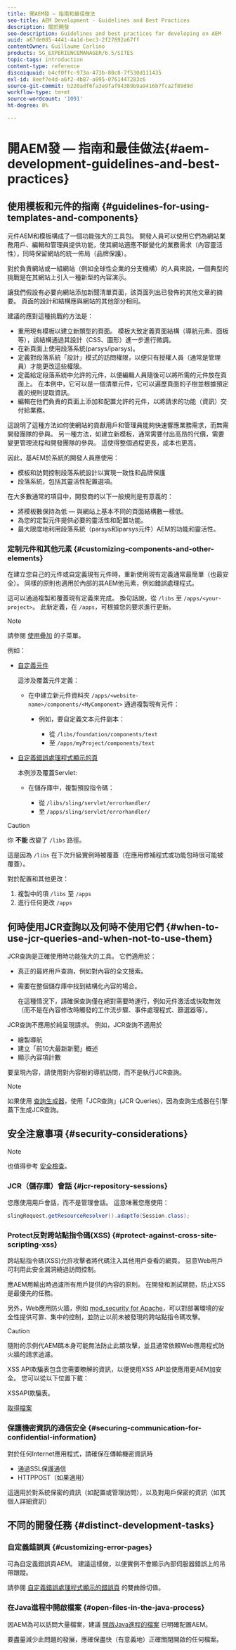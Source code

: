 ```yaml
---
title: 開AEM發 — 指南和最佳做法
seo-title: AEM Development - Guidelines and Best Practices
description: 關於開發
seo-description: Guidelines and best practices for developing on AEM
uuid: a67de085-4441-4a1d-bec3-2f27892a67ff
contentOwner: Guillaume Carlino
products: SG_EXPERIENCEMANAGER/6.5/SITES
topic-tags: introduction
content-type: reference
discoiquuid: b4cf0ffc-973a-473b-80c8-7f530d111435
exl-id: 8eef7e4d-a6f2-4b87-a995-0761447283c6
source-git-commit: b220adf6fa3e9faf94389b9a9416b7fca2f89d9d
workflow-type: tm+mt
source-wordcount: '1091'
ht-degree: 0%

---
```


# 開AEM發 — 指南和最佳做法{#aem-development-guidelines-and-best-practices}

## 使用模板和元件的指南 {#guidelines-for-using-templates-and-components}

元件AEM和模板構成了一個功能強大的工具包。 開發人員可以使用它們為網站業務用戶、編輯和管理員提供功能，使其網站適應不斷變化的業務需求（內容靈活性），同時保留網站的統一佈局（品牌保護）。

對於負責網站或一組網站（例如全球性企業的分支機構）的人員來說，一個典型的挑戰是在其網站上引入一種新型的內容演示。

讓我們假設有必要向網站添加新聞清單頁面，該頁面列出已發佈的其他文章的摘要。 頁面的設計和結構應與網站的其他部分相同。

建議的應對這種挑戰的方法是：

* 重用現有模板以建立新類型的頁面。 模板大致定義頁面結構（導航元素、面板等），該結構通過其設計（CSS、圖形）進一步進行微調。
* 在新頁面上使用段落系統(parsys/iparsys)。
* 定義對段落系統「設計」模式的訪問權限，以便只有授權人員（通常是管理員）才能更改這些權限。
* 定義給定段落系統中允許的元件，以便編輯人員隨後可以將所需的元件放在頁面上。 在本例中，它可以是一個清單元件，它可以遍歷頁面的子樹並根據預定義的規則提取資訊。
* 編輯在他們負責的頁面上添加和配置允許的元件，以將請求的功能（資訊）交付給業務。

這說明了這種方法如何使網站的貢獻用戶和管理員能夠快速響應業務需求，而無需開發團隊的參與。 另一種方法，如建立新模板，通常需要付出高昂的代價，需要變更管理流程和開發團隊的參與。 這使得整個過程更長，成本也更高。

因此，基AEM於系統的開發人員應使用：

* 模板和訪問控制段落系統設計以實現一致性和品牌保護
* 段落系統，包括其靈活性配置選項。

在大多數通常的項目中，開發商的以下一般規則是有意義的：

* 將模板數保持為低 — 與網站上基本不同的頁面結構數一樣低。
* 為您的定製元件提供必要的靈活性和配置功能。
* 最大限度地利用段落系統（parsys和iparsys元件）AEM的功能和靈活性。

### 定制元件和其他元素 {#customizing-components-and-other-elements}

在建立您自己的元件或自定義現有元件時，重新使用現有定義通常最簡單（也最安全）。 同樣的原則也適用於內部的其AEM他元素，例如錯誤處理程式。

這可以通過複製和覆蓋現有定義來完成。 換句話說，從 `/libs` 至 `/apps/<your-project>`。 此新定義，在 `/apps`，可根據您的要求進行更新。

>[!NOTE]
>
>請參閱 [使用疊加](/help/sites-developing/overlays.md) 的子菜單。

例如：

* [自定義元件](/help/sites-developing/components.md)

   這涉及覆蓋元件定義：

   * 在中建立新元件資料夾 `/apps/<website-name>/components/<MyComponent>` 通過複製現有元件：

      * 例如，要自定義文本元件副本：

         * 從 `/libs/foundation/components/text`
         * 至 `/apps/myProject/components/text`

* [自定義錯誤處理程式顯示的頁](/help/sites-developing/customizing-errorhandler-pages.md#how-to-customize-pages-shown-by-the-error-handler)

   本例涉及覆蓋Servlet:

   * 在儲存庫中，複製預設指令碼：

      * 從 `/libs/sling/servlet/errorhandler/`
      * 至 `/apps/sling/servlet/errorhandler/`

>[!CAUTION]
>
>你 **不能** 改變了 `/libs` 路徑。
>
>這是因為 `/libs` 在下次升級實例時被覆蓋（在應用修補程式或功能包時很可能被覆蓋）。
>
>對於配置和其他更改：
>
>1. 複製中的項 `/libs` 至 `/apps`
>1. 進行任何更改 `/apps`


## 何時使用JCR查詢以及何時不使用它們 {#when-to-use-jcr-queries-and-when-not-to-use-them}

JCR查詢是正確使用時功能強大的工具。 它們適用於：

* 真正的最終用戶查詢，例如對內容的全文搜索。
* 需要在整個儲存庫中找到結構化內容的場合。

   在這種情況下，請確保查詢僅在絕對需要時運行，例如元件激活或快取無效（而不是在內容修改時觸發的工作流步驟、事件處理程式、篩選器等）。

JCR查詢不應用於純呈現請求。 例如，JCR查詢不適用於

* 繪製導航
* 建立「前10大最新新聞」概述
* 顯示內容項計數

要呈現內容，請使用對內容樹的導航訪問，而不是執行JCR查詢。

>[!NOTE]
>
>如果使用 [查詢生成器](/help/sites-developing/querybuilder-api.md)，使用「JCR查詢」(JCR Queries)，因為查詢生成器在引擎蓋下生成JCR查詢。

## 安全注意事項 {#security-considerations}

>[!NOTE]
>
>也值得參考 [安全檢查](/help/sites-administering/security-checklist.md)。

### JCR（儲存庫）會話 {#jcr-repository-sessions}

您應使用用戶會話，而不是管理會話。 這意味著您應使用：

```java
slingRequest.getResourceResolver().adaptTo(Session.class);
```

### Protect反對跨站點指令碼(XSS) {#protect-against-cross-site-scripting-xss}

跨站點指令碼(XSS)允許攻擊者將代碼注入其他用戶查看的網頁。 惡意Web用戶可利用此安全漏洞繞過訪問控制。

應AEM用輸出時過濾所有用戶提供的內容的原則。 在開發和測試期間，防止XSS是最優先的任務。

另外，Web應用防火牆，例如 [mod_security for Apache](https://modsecurity.org)，可以對部署環境的安全性提供可靠、集中的控制，並防止以前未被發現的跨站點指令碼攻擊。

>[!CAUTION]
>
>隨附的示例代AEM碼本身可能無法防止此類攻擊，並且通常依賴Web應用程式防火牆的請求過濾。

XSS API欺騙表包含您需要瞭解的資訊，以便使用XSS API並使應用更AEM加安全。 您可以從以下位置下載：

XSSAPI欺騙表。

[取得檔案](assets/xss_cheat_sheet_2016.pdf)

### 保護機密資訊的通信安全 {#securing-communication-for-confidential-information}

對於任何Internet應用程式，請確保在傳輸機密資訊時

* 通過SSL保護通信
* HTTPPOST（如果適用）

這適用於對系統保密的資訊（如配置或管理訪問），以及對用戶保密的資訊（如其個人詳細資訊）

## 不同的開發任務 {#distinct-development-tasks}

### 自定義錯誤頁 {#customizing-error-pages}

可為自定義錯誤頁AEM。 建議這樣做，以便實例不會顯示內部伺服器錯誤上的吊帶跟蹤。

請參閱 [自定義錯誤處理程式顯示的錯誤頁](/help/sites-developing/customizing-errorhandler-pages.md) 的雙曲餘切值。

### 在Java進程中開啟檔案 {#open-files-in-the-java-process}

因AEM為可以訪問大量檔案，建議 [開啟Java進程的檔案](/help/sites-deploying/configuring.md#open-files-in-the-java-process) 已明確配置AEM。

要盡量減少此問題的發展，應確保盡快（有意義地）正確關閉開啟的任何檔案。
